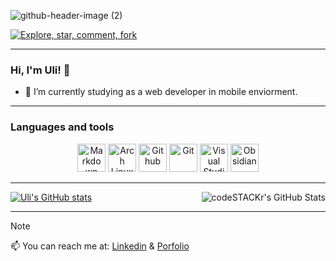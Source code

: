 ![github-header-image (2)](https://github.com/ulisescastell/ulisescastell/assets/149115239/b23e5359-f412-485e-830d-69be6d575b33)

[![Explore, star, comment, fork](https://readme-typing-svg.demolab.com?font=Ubuntu+mono&weight=300&size=18&color=FFF&multiline=false&random=true&width=435&lines=Feel+free+to+explore%2C+star%2C+clone;fork+and+comment+my+repos+%26+gists)](https://git.io/typing-svg)

---

### Hi, I'm Uli! 👋

- 🔭 I’m currently studying as a web developer in mobile enviorment.

---

### Languages and tools

<div align=center>
  <a href="https://docs.github.com/articles/markdown-basics" target="_blank">
    <img  alt="Markdown" title="Markdown" width=45px src="https://cdn.simpleicons.org/markdown/_/white" /></a>
  <a href="https://archlinux.org/" target="_blank">
    <img  alt="Arch Linux" title="Arch Linux" width=45px src="https://cdn.simpleicons.org/archlinux/1793D1" /></a>
  <a href="https://github.com" target="_blank">
    <img  alt="Github" title="Github" width=45px src="https://cdn.simpleicons.org/github/_/white" /></a>
  <a href="https://git-scm.com" target="_blank">
    <img  alt="Git" title="Git" width=45px src="https://cdn.jsdelivr.net/gh/devicons/devicon/icons/git/git-original.svg" /></a>
  <a href="https://code.visualstudio.com/" target="_blank">
    <img alt="Visual Studio Code" title="Visual Studio Code" width=45px src="https://cdn.jsdelivr.net/gh/devicons/devicon/icons/vscode/vscode-original.svg" /></a>
  <a href="https://obsidian.md/" target="_blank">
    <img  alt="Obsidian" title="Obsidian" width=45px src="https://cdn.simpleicons.org/obsidian/7C3AED" /></a>
</div>
  
---
[![Uli's GitHub stats](https://github-readme-stats.vercel.app/api?username=ulisescastell)](https://github.com/anuraghazra/github-readme-stats) <img align="right" alt="codeSTACKr's GitHub Stats" src="https://github-readme-stats.vercel.app/api/top-langs/?username=ulisescastell&layout=compact" />

---

>[!NOTE]
>📫 You can reach me at: [Linkedin](https://es.linkedin.com/in/ulises-castell "Linkedin Profile") & [Porfolio](https://ulisescastell.com)



